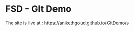 <h1>FSD - GIt Demo</h1>
The site is live at : <a href="https://anikethgoud.github.io/GitDemo/"> https://anikethgoud.github.io/GitDemo/</a>s
